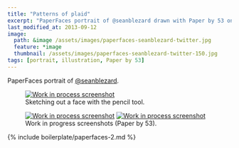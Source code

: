 ```yaml
---
title: "Patterns of plaid"
excerpt: "PaperFaces portrait of @seanblezard drawn with Paper by 53 on an iPad."
last_modified_at: 2013-09-12
image: 
  path: &image /assets/images/paperfaces-seanblezard-twitter.jpg 
  feature: *image
  thumbnail: /assets/images/paperfaces-seanblezard-twitter-150.jpg
tags: [portrait, illustration, Paper by 53]
---
```


PaperFaces portrait of [@seanblezard](http://twitter.com/seanblezard).

<figure>
	<a href="{{ site.url }}/assets/images/paperfaces-seanblezard-process-1-lg.jpg"><img src="{{ site.url }}/assets/images/paperfaces-seanblezard-process-1-750.jpg" alt="Work in process screenshot"></a>
	<figcaption>Sketching out a face with the pencil tool.</figcaption>
</figure>

<figure class="half">
	<a href="{{ site.url }}/assets/images/paperfaces-seanblezard-process-2-lg.jpg"><img src="{{ site.url }}/assets/images/paperfaces-seanblezard-process-2-600.jpg" alt="Work in process screenshot"></a>
	<a href="{{ site.url }}/assets/images/paperfaces-seanblezard-process-3-lg.jpg"><img src="{{ site.url }}/assets/images/paperfaces-seanblezard-process-3-600.jpg" alt="Work in process screenshot"></a>
	<figcaption>Work in progress screenshots (Paper by 53).</figcaption>
</figure>

{% include boilerplate/paperfaces-2.md %}
